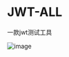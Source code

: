 # JWT-ALL
一款jwt测试工具

![image](https://github.com/user-attachments/assets/8dfe6eac-d7b2-450c-94dd-f0d42176306c)
